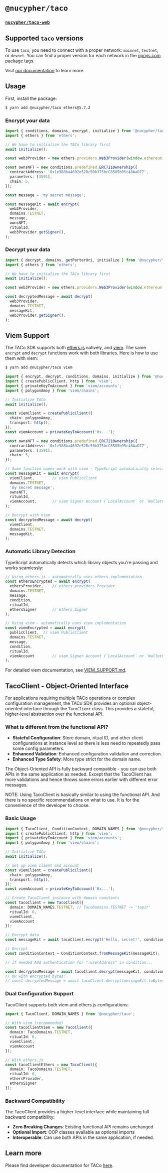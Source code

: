 # `@nucypher/taco`

### [`nucypher/taco-web`](../../README.md)

## Supported `taco` versions

To use `taco`, you need to connect with a proper network: `mainnet`, `testnet`, or `devnet`. You can find a proper version for each network in the [npmjs.com package tags](https://www.npmjs.com/package/@nucypher/taco?activeTab=versions).

Visit [our documentation](https://docs.taco.build/taco-integration/) to learn more.

## Usage

First, install the package:

```bash
$ yarn add @nucypher/taco ethers@5.7.2
```

### Encrypt your data

```typescript
import { conditions, domains, encrypt, initialize } from '@nucypher/taco';
import { ethers } from 'ethers';

// We have to initialize the TACo library first
await initialize();

const web3Provider = new ethers.providers.Web3Provider(window.ethereum);

const ownsNFT = new conditions.predefined.ERC721Ownership({
  contractAddress: '0x1e988ba4692e52Bc50b375bcC8585b95c48AaD77',
  parameters: [3591],
  chain: 5,
});

const message = 'my secret message';

const messageKit = await encrypt(
  web3Provider,
  domains.TESTNET,
  message,
  ownsNFT,
  ritualId,
  web3Provider.getSigner(),
);
```

### Decrypt your data

```typescript
import { decrypt, domains, getPorterUri, initialize } from '@nucypher/taco';
import { ethers } from 'ethers';

// We have to initialize the TACo library first
await initialize();

const web3Provider = new ethers.providers.Web3Provider(window.ethereum);

const decryptedMessage = await decrypt(
  web3Provider,
  domains.TESTNET,
  messageKit,
  web3Provider.getSigner(),
);
```

## Viem Support

The TACo SDK supports both [ethers.js](https://docs.ethers.org/) natively, and [viem](https://viem.sh). The same `encrypt` and `decrypt` functions work with both libraries. Here is how to use them with viem:

```bash
$ yarn add @nucypher/taco viem
```

```typescript
import { encrypt, decrypt, conditions, domains, initialize } from '@nucypher/taco';
import { createPublicClient, http } from 'viem';
import { privateKeyToAccount } from 'viem/accounts';
import { polygonAmoy } from 'viem/chains';

// Initialize TACo
await initialize();

const viemClient = createPublicClient({
  chain: polygonAmoy,
  transport: http(),
});
const viemAccount = privateKeyToAccount('0x...');

const ownsNFT = new conditions.predefined.ERC721Ownership({
  contractAddress: '0x1e988ba4692e52Bc50b375bcC8585b95c48AaD77',
  parameters: [3591],
  chain: 5,
});

// Same function names work with viem - TypeScript automatically selects the right overload
const messageKit = await encrypt(
  viemClient,        // viem PublicClient
  domains.TESTNET,
  'my secret message',
  ownsNFT,
  ritualId,
  viemAccount,       // viem Signer Account (`LocalAccount` or `WalletClient`)
);

// Decrypt with viem
const decryptedMessage = await decrypt(
  viemClient,
  domains.TESTNET,
  messageKit,
);
```

### Automatic Library Detection

TypeScript automatically detects which library objects you're passing and works seamlessly:

```typescript
// Using ethers.js - automatically uses ethers implementation
const ethersEncrypted = await encrypt(
  ethersProvider,    // ethers.providers.Provider
  domains.TESTNET,
  message,
  condition,
  ritualId,
  ethersSigner       // ethers.Signer
);

// Using viem - automatically uses viem implementation  
const viemEncrypted = await encrypt(
  publicClient,  // viem PublicClient
  domains.TESTNET,
  message,
  condition,
  ritualId,
  viemAccount        // viem Signer Account (`LocalAccount` or `WalletClient`)
);
```

For detailed viem documentation, see [VIEM_SUPPORT.md](./VIEM_SUPPORT.md).

## TacoClient - Object-Oriented Interface

For applications requiring multiple TACo operations or complex configuration management, the TACo SDK provides an optional object-oriented interface through the `TacoClient` class. This provides a stateful, higher-level abstraction over the functional API.

### What is different from the functional API?

- **Stateful Configuration**: Store domain, ritual ID, and other client configurations at instance level so there is less need to repeatedly pass some config parameters.
- **Enhanced Validation**: Enhanced configuration validation and correction.
- **Enhanced Type Safety**: More type strict for the domain name.

The Object-Oriented API is fully backward compatible - you can use both APIs in
the same application as needed. Except that the TacoClient has more validations
and hence throws some errors earlier with different error messages.

NOTE: Using TacoClient is basically similar to using the functional API. And there is no
specific recommendations on what to use. It is for the convenience of the
developer to choose.

### Basic Usage

```typescript
import { TacoClient, ConditionContext, DOMAIN_NAMES } from '@nucypher/taco';
import { createPublicClient, http } from 'viem';
import { privateKeyToAccount } from 'viem/accounts';
import { polygonAmoy } from 'viem/chains';

// Initialize TACo
await initialize();

// Set up viem client and account
const viemClient = createPublicClient({
  chain: polygonAmoy,
  transport: http(),
});
const viemAccount = privateKeyToAccount('0x...');

// Create TacoClient instance with domain constants
const tacoClient = new TacoClient({
  domain: DOMAIN_NAMES.TESTNET, // TacoDomains.TESTNET -> 'tapir'
  ritualId: 6,
  viemClient,
  viemAccount
});

// Encrypt data
const messageKit = await tacoClient.encrypt('Hello, secret!', condition);

// Decrypt
const conditionContext = ConditionContext.fromMessageKit(messageKit);

// if needed Add authentication for ":userAddress" in condition...

const decryptedMessage = await tacoClient.decrypt(messageKit, conditionContext);
// OR with encrypted bytes:
// const decryptedMessage = await tacoClient.decrypt(messageKit.toBytes(), conditionContext);
```

### Dual Configuration Support

TacoClient supports both viem and ethers.js configurations:

```typescript
import { TacoClient, DOMAIN_NAMES } from '@nucypher/taco';

// With viem (recommended)
const tacoClientViem = new TacoClient({
  domain: TacoDomains.TESTNET,
  ritualId: 6,
  viemClient,
  viemAccount
});

// With ethers.js
const tacoClientEthers = new TacoClient({
  domain: TacoDomains.TESTNET,
  ritualId: 6,
  ethersProvider,
  ethersSigner
});
```

### Backward Compatibility

The TacoClient provides a higher-level interface while maintaining full backward compatibility:

- **Zero Breaking Changes**: Existing functional API remains unchanged
- **Optional Import**: OOP classes available as optional imports
- **Interoperable**: Can use both APIs in the same application, if needed.

## Learn more

Please find developer documentation for
TACo [here](https://docs.taco.build/).
